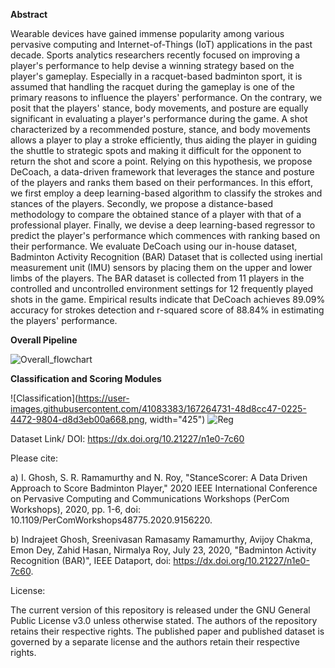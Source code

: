 **Abstract**

Wearable devices have gained immense popularity among various pervasive computing and Internet-of-Things (IoT) applications in the past decade. Sports analytics researchers recently focused on improving a player's performance to help devise a winning strategy based on the player's gameplay. Especially in a racquet-based badminton sport, it is assumed that handling the racquet during the gameplay is one of the primary reasons to influence the players' performance. On the contrary, we posit that the players' stance, body movements, and posture are equally significant in evaluating a player's performance during the game. A shot characterized by a recommended posture, stance, and body movements allows a player to play a stroke efficiently, thus aiding the player in guiding the shuttle to strategic spots and making it difficult for the opponent to return the shot and score a point. Relying on this hypothesis, we propose DeCoach, a data-driven framework that leverages the stance and posture of the players and ranks them based on their performances. In this effort, we first employ a deep learning-based algorithm to classify the strokes and stances of the players. Secondly, we propose a distance-based methodology to compare the obtained stance of a player with that of a professional player. Finally, we devise a deep learning-based regressor to predict the player's performance which commences with ranking based on their performance. We evaluate DeCoach using our in-house dataset, Badminton Activity Recognition (BAR) Dataset that is collected using inertial measurement unit (IMU) sensors by placing them on the upper and lower limbs of the players. The BAR dataset is collected from 11 players in the controlled and uncontrolled environment settings for 12 frequently played shots in the game. Empirical results indicate that DeCoach achieves 89.09% accuracy for strokes detection and r-squared score of 88.84% in estimating the players' performance.

**Overall Pipeline**

![Overall_flowchart](https://user-images.githubusercontent.com/41083383/167263910-0b694ac5-e0e5-4d1a-88b5-83a8de777112.png)


**Classification and Scoring Modules**

![Classification](https://user-images.githubusercontent.com/41083383/167264731-48d8cc47-0225-4472-9804-d8d3eb00a668.png, width="425")
![Reg](https://user-images.githubusercontent.com/41083383/167264765-1f667a5e-724c-4ff4-a3d2-13925e1d0c8b.png)




Dataset Link/ DOI: https://dx.doi.org/10.21227/n1e0-7c60


Please cite:

a) I. Ghosh, S. R. Ramamurthy and N. Roy, "StanceScorer: A Data Driven Approach to Score Badminton Player," 2020 IEEE International Conference on Pervasive Computing and Communications Workshops (PerCom Workshops), 2020, pp. 1-6, doi: 10.1109/PerComWorkshops48775.2020.9156220.

b) Indrajeet Ghosh, Sreenivasan Ramasamy Ramamurthy, Avijoy Chakma, Emon Dey, Zahid Hasan, Nirmalya Roy, July 23, 2020, "Badminton Activity Recognition (BAR)", IEEE Dataport, doi: https://dx.doi.org/10.21227/n1e0-7c60.

License:

The current version of this repository is released under the GNU General Public License v3.0 unless otherwise stated. The authors of the repository retains their respective rights. The published paper and published dataset is governed by a separate license and the authors retain their respective rights.
